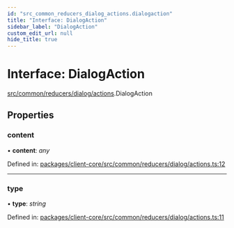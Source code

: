 ```yaml
---
id: "src_common_reducers_dialog_actions.dialogaction"
title: "Interface: DialogAction"
sidebar_label: "DialogAction"
custom_edit_url: null
hide_title: true
---
```


# Interface: DialogAction

[src/common/reducers/dialog/actions](../modules/src_common_reducers_dialog_actions.md).DialogAction

## Properties

### content

• **content**: *any*

Defined in: [packages/client-core/src/common/reducers/dialog/actions.ts:12](https://github.com/xr3ngine/xr3ngine/blob/77d12cea0/packages/client-core/src/common/reducers/dialog/actions.ts#L12)

___

### type

• **type**: *string*

Defined in: [packages/client-core/src/common/reducers/dialog/actions.ts:11](https://github.com/xr3ngine/xr3ngine/blob/77d12cea0/packages/client-core/src/common/reducers/dialog/actions.ts#L11)
